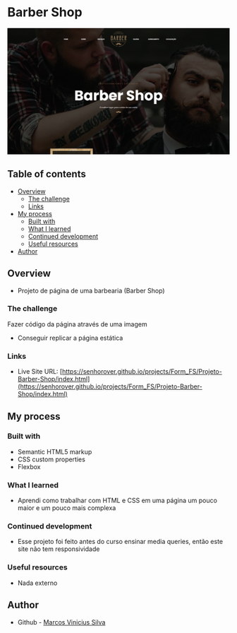 # Barber Shop

![Preview Barber Shop](../../../imgs/github-imgs/barber-shop.PNG)

## Table of contents

- [Overview](#overview)
  - [The challenge](#the-challenge)
  - [Links](#links)
- [My process](#my-process)
  - [Built with](#built-with)
  - [What I learned](#what-i-learned)
  - [Continued development](#continued-development)
  - [Useful resources](#useful-resources)
- [Author](#author)

## Overview

- Projeto de página de uma barbearia (Barber Shop)

### The challenge

Fazer código da página através de uma imagem

- Conseguir replicar a página estática

### Links

- Live Site URL: [https://senhorover.github.io/projects/Form_FS/Projeto-Barber-Shop/index.html](https://senhorover.github.io/projects/Form_FS/Projeto-Barber-Shop/index.html)

## My process

### Built with

- Semantic HTML5 markup
- CSS custom properties
- Flexbox

### What I learned

- Aprendi como trabalhar com HTML e CSS em uma página um pouco maior e um pouco mais complexa

### Continued development

- Esse projeto foi feito antes do curso ensinar media queries, então este site não tem responsividade

### Useful resources

- Nada externo

## Author

- Github - [Marcos Vinicius Silva](https://github.com/SenhorOver)
